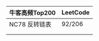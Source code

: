 | 牛客高频Top200 | LeetCode |
| -------------- | -------- |
| NC78 反转链表  | 92/206   |
|                |          |
|                |          |

